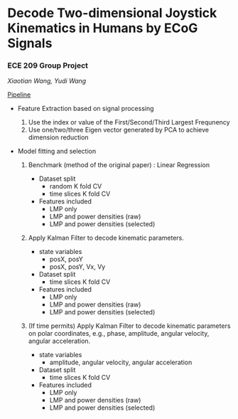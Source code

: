 # Decode Two-dimensional Joystick Kinematics in Humans by ECoG Signals 

### ECE 209 Group Project 

*Xiaotian Wang, Yudi Wang*

<u>Pipeline</u>

- Feature Extraction based on signal processing

  1. Use the index or value of the First/Second/Third Largest Frequnency
  2. Use one/two/three Eigen vector generated by PCA to achieve dimension reduction
   
- Model fitting and selection
    1. Benchmark (method of the original paper) : Linear Regression
        - Dataset split
           - random K fold CV
           - time slices K fold CV
        - Features included
           - LMP only
           - LMP and power densities (raw)
           - LMP and power densities (selected)

    2. Apply Kalman Filter to decode kinematic parameters.
        - state variables
           - posX, posY
           - posX, posY, Vx, Vy
        - Dataset split
           - time slices K fold CV
        - Features included
           - LMP only
           - LMP and power densities (raw)
           - LMP and power densities (selected)

    3. (If time permits) Apply Kalman Filter to decode kinematic parameters on polar coordinates, e.g., phase, amplitude, angular velocity, angular acceleration.

        - state variables
           - amplitude, angular velocity, angular acceleration
        - Dataset split
           - time slices K fold CV
        - Features included
           - LMP only
           - LMP and power densities (raw)
           - LMP and power densities (selected)